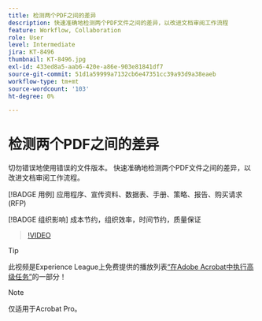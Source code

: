 ```yaml
---
title: 检测两个PDF之间的差异
description: 快速准确地检测两个PDF文件之间的差异，以改进文档审阅工作流程
feature: Workflow, Collaboration
role: User
level: Intermediate
jira: KT-8496
thumbnail: KT-8496.jpg
exl-id: 433ed8a5-aab6-420e-a86e-903e81841df7
source-git-commit: 51d1a59999a7132cb6e47351cc39a93d9a38eaeb
workflow-type: tm+mt
source-wordcount: '103'
ht-degree: 0%

---
```


# 检测两个PDF之间的差异

切勿错误地使用错误的文件版本。 快速准确地检测两个PDF文件之间的差异，以改进文档审阅工作流程。

[!BADGE 用例]
应用程序、宣传资料、数据表、手册、策略、报告、购买请求(RFP)

[!BADGE 组织影响]
成本节约，组织效率，时间节约，质量保证

>[!VIDEO](https://video.tv.adobe.com/v/337211?quality=12&learn=on&hidetitle=true)

>[!TIP]
>
>此视频是Experience League上免费提供的播放列表[“在Adobe Acrobat中执行高级任务”](https://experienceleague.adobe.com/en/playlists/acrobat-peform-advanced-tasks)的一部分！

>[!NOTE]
>
>仅适用于Acrobat Pro。
